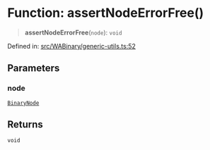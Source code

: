 # Function: assertNodeErrorFree()

> **assertNodeErrorFree**(`node`): `void`

Defined in: [src/WABinary/generic-utils.ts:52](https://github.com/Fokusdotid/Baileys/blob/db1d3e5f41e9eede5877460f9adbb0224021575c/src/WABinary/generic-utils.ts#L52)

## Parameters

### node

[`BinaryNode`](../type-aliases/BinaryNode.md)

## Returns

`void`
